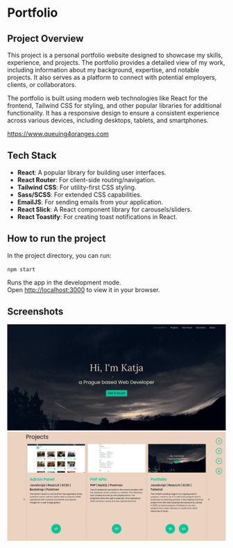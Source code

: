 # Portfolio

## Project Overview

This project is a personal portfolio website designed to showcase my skills, experience, and projects. The portfolio provides a detailed view of my work, including information about my background, expertise, and notable projects. It also serves as a platform to connect with potential employers, clients, or collaborators.

The portfolio is built using modern web technologies like React for the frontend, Tailwind CSS for styling, and other popular libraries for additional functionality. It has a responsive design to ensure a consistent experience across various devices, including desktops, tablets, and smartphones.

https://www.queuing4oranges.com

## Tech Stack

- **React**: A popular library for building user interfaces.
- **React Router**: For client-side routing/navigation.
- **Tailwind CSS**: For utility-first CSS styling.
- **Sass/SCSS**: For extended CSS capabilities.
- **EmailJS**: For sending emails from your application.
- **React Slick**: A React component library for carousels/sliders.
- **React Toastify**: For creating toast notifications in React.

## How to run the project

In the project directory, you can run:

`npm start`

Runs the app in the development mode.\
Open [http://localhost:3000](http://localhost:3000) to view it in your browser.

## Screenshots

<img src="https://github.com/queuing4oranges/portfolio/blob/main/screenshots/portfolio2.png">

<img src="https://github.com/queuing4oranges/portfolio/blob/main/screenshots/portfolio1.png">
